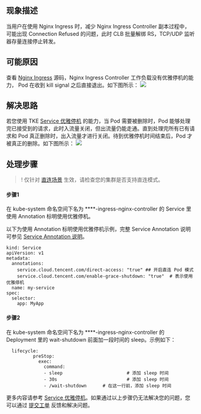 
## 现象描述

当用户在使用 Nginx Ingress 时，减少 Nginx Ingress Controller 副本过程中，可能出现 Connection Refused 的问题，此时 CLB 批量解绑 RS，TCP/UDP 监听器存量连接停止转发。




## 可能原因

查看 [Nginx Ingress](https://github.com/kubernetes/ingress-nginx/blob/main/cmd/waitshutdown/main.go) 源码，Nginx Ingress Controller 工作负载没有优雅停机的能力， Pod 在收到 kill signal 之后直接退出。如下图所示：
![](https://qcloudimg.tencent-cloud.cn/raw/5f0c9f052d67d6e25d249c0c88a633c6.png)



## 解决思路

若您使用 TKE [Service 优雅停机](https://intl.cloud.tencent.com/document/product/457/42070) 的能力，当 Pod 需要被删除时，Pod 能够处理完已接受到的请求，此时入流量关闭，但出流量仍能走通。直到处理完所有已有请求和 Pod 真正删除时，出入流量才进行关闭。待到优雅停机时间结束后，Pod 才被真正的删除。如下图所示：
![](https://qcloudimg.tencent-cloud.cn/raw/c86a0aab1d6f4d3be656b2267a6678f5.png)





## 处理步骤
>! 仅针对 [直连场景](https://intl.cloud.tencent.com/document/product/457/36837) 生效，请检查您的集群是否支持直连模式。

#### 步骤1
在 kube-system 命名空间下名为 ****-ingress-nginx-controller 的 Service 里使用 Annotation 标明使用优雅停机。

以下为使用 Annotation 标明使用优雅停机示例，完整 Service Annotation 说明可参见 [Service Annotation 说明](https://intl.cloud.tencent.com/document/product/457/39142)。


```
kind: Service
apiVersion: v1
metadata: 
  annotations: 
    service.cloud.tencent.com/direct-access: "true" ## 开启直连 Pod 模式
    service.cloud.tencent.com/enable-grace-shutdown: "true"  # 表示使用优雅停机
  name: my-service
spec: 
  selector: 
    app: MyApp
```


#### 步骤2
在 kube-system 命名空间下名为 ****-ingress-nginx-controller 的 Deployment 里的 wait-shutdown 前面加一段时间的 sleep。示例如下：
```
  lifecycle:
          preStop:
            exec:
              command:
              - sleep                        # 添加 sleep 时间
              - 30s                          # 添加 sleep 时间
              - /wait-shutdown      # 在这一行前，添加 sleep 时间
```

更多内容请参考 [Service 优雅停机](https://intl.cloud.tencent.com/document/product/457/42070)。如果通过以上步骤仍无法解决您的问题，您可以通过 [提交工单](https://console.intl.cloud.tencent.com/workorder/category) 反馈和解决问题。
